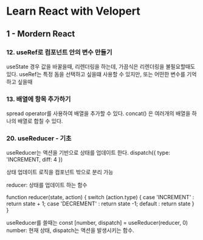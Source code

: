 # Learn React with Velopert

## 1 - Mordern React

### 12. useRef로 컴포넌트 안의 변수 만들기

useState 경우 값을 바꿀을때, 리렌더링을 하는데, 가끔식은 리렌더링을 불필요할때도 있다.
useRef는 특정 돔을 선택하고 싶을떄 사용할 수 있지만, 또는 어떤한 변수를 기억하고 싶을때

### 13. 배열에 항목 추가하기

spread operator를 사용하여 배열을 추가할 수 있다.
concat() 은 여러개의 배열을 하나의 배열로 합칠 수 있다.

### 20. useReducer - 기초 
useReducer는 액션을 기반으로 상태를 업데이트 한다.
dispatch({ type: 'INCREMENT, diff: 4 })

상태 업데이트 로직을 컴포넌트 밖으로 분리 가능

reducer: 상태를 업데이트 하는 함수

function reducer(state, action) {
    switch (action.type) {
        case 'INCREMENT' : 
            return state + 1;
        case 'DECREMENT' : 
            return state -1;
        default :
            return state
    }
}

useReducer를 쓸때는 
const [number, dispatch] = useReducer(reducer, 0)
number: 현재 상태, dispatch는 액션을 발생시키는 함수. 
